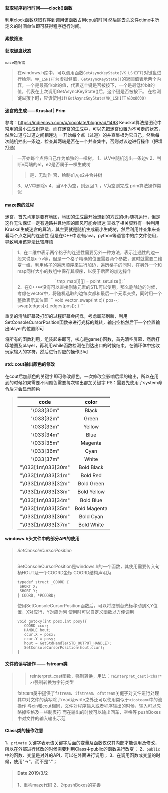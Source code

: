 #### 获取程序运行时间——clock()函数
利用clock函数获取程序到调用该函数占用cpu的时间
然后除去头文件ctime中所定义的时间单位即可获得程序运行时间。

#### 素数筛法

#### 获取键盘状态
`maze题所需`
>在windows.h库中，可以调用函数`GetAsyncKeyState(VK_LSHIFT)`对键盘进行检测，`VK_LSHIFT`为虚拟健值，`GetAsyncKeyState()`的返回值表示两个内容，一个是最高位bit的值，代表这个键是否被按下，一个是最低位bit的值，代表在上次调用GetAsyncKeyState()后，这个键是否被按下。
>在检测键盘按下时，应该使用`if(GetAsyncKeyState(VK_LSHIFT)&0x8000)`

#### 迷宫的生成——Kruskal | Prim
参考：https://indienova.com/u/cocolate/blogread/1493
Keuskal算法是图论中常用的最小生成树算法，而在迷宫的生成中，可以先把迷宫设置为不可走的状态，然后过道与过道之间相连边
一开始每个点（过道）的并查集根为它自己，然后每次随机抽出一条边，检查其两端是否在一个并查集中，否则对该边进行操作（把墙打通）
>一开始每个点将自己作为单独的一棵树。
>1、从V中随机选出一条边v
>2、判断v两端的e1，e2是否属于一棵生成树
>>是，无动作
>>否，绘制e1,v,e2并合并树
>
>3、从V中删除v
>4、当V不为空，则返回 1. ，V为空则完成
>prim算法操作类似

#### maze题的过程
迷宫，首先肯定是要有地图，地图的生成最开始想到的方式的dfs随机运行，但是这样无法保证一定有通路并且地图的画风可能会很迷
查找了相关资料有一种利用Kruskal生成迷宫的算法，其主要就是随机生成最小生成树，然后利用并查集来查看两个点之间的连通性
但是在C++中没有java，python等语言中的库文件使用，导致利用该算法比较麻烦
>1、在二维中表示两个格子的连通性需要另外一种方法，表示连通性的边一般来说是u->v等，但是一个格子精确的位置需要两个参数，这时就需要二维变一维，利用格子的遍历顺序来进行加边，遍历格子的同时，在另外一个和map同样大小的数组中保存其顺序，以便于后面的加边操作
><center> ` tmp_map[i][j] = point_set.size(); ` </center>
>2、在C++中没有可以直接删除元素的STL可以使用，那么删除边的时候，考虑在vector中，将随机选取的边每次都和最后一个元素交换，同时用一个整数表示其位置
>``` 
>void vector_swap(int x){
>    pos--;
>	 swap(edges[x],edges[pos]);
>}
>```

重复的清除屏幕及打印的过程屏幕会闪烁，考虑局部刷新，利用SetConsoleCursorPosition函数来进行光标的跳转，输出空格然后下一个位置输出player的位置即可

将所有的函数利用，组装起来即可，核心是game()函数，首先清空屏幕，然后打印地图及player，再利用while函数检测在到达出口的时候结束，在循环体中接收玩家输入的字符，然后进行对应的操作即可

#### std::cout输出颜色的修改
在cout后加颜色的关键字即可修改颜色，一次修改会影响后续的输出，所以在用到的时候如果需要不同颜色需要每次输出都加关键字
PS：需要先使用了system命令后才会显示颜色
>|code                              |  color            |
>  | :-------------------------:| :---------------:|
>  |"\033[30m"                   |  Black   |
>  |"\033[32m"                   |  Green |
>  |"\033[33m"                   | Yellow |
>  |"\033[34m"                   |  Blue |
>  |"\033[35m"                   |  Magenta |
>  |"\033[36m"                   |  Cyan |
>  |"\033[37m"                   |  White |
>  |"\033[1m\033[30m"     |  Bold Black |
>  |"\033[1m\033[31m"     | Bold Red |
>  |"\033[1m\033[32m"     | Bold Green |
>  |"\033[1m\033[33m"     |  Bold Yellow |
>  |"\033[1m\033[34m"     | Bold Blue |
>  |"\033[1m\033[35m"     | Bold Magenta |
>  |"\033[1m\033[36m"     |  Bold Cyan |
>  |"\033[1m\033[37m"     |  Bold White |

#### windows.h头文件中的部分API的使用
>###### SetConsoleCursorPosition
>SetConsoleCursorPosition是windows.h的一个函数，其使用需要传入句柄HOUT及一个COORD坐标
>COORD结构声明为
>```
>typedef struct _COORD {
>  SHORT X;
>  SHORT Y;
>} COORD, *PCOORD;
>```
>使用SetConsoleCursorPosition函数后，可以将控制台光标移动到X,Y位置，X对应行，Y对应为列
>使用时可以自定义函数以方便调用
>```
>void gotoxy(int posx,int posy){
>    COORD ccur;
>    HANDLE hout;
>    ccur.X = posx;
>    ccur.Y = posy;
>    hout = GetStdHandle(STD_OUTPUT_HANDLE);
>    SetConsoleCursorPosition(hout,ccur);
>}
>```
#### 文件的读写操作 —— fstream类
>>reinterpret_cast函数，强制转换，用法：`reinterpret_cast(<char* >)`强制转换为字符类型
>
>fstream类中提供了`fstream`、`ifstream`、`ofstream`关键字对文件进行处理
>其中对文件的读写除了read及write之外还可以使用类似于`<iosteam>`中的流操作
>与cin和cout相同，文件对程序输入或者程序输出的时候，输入可以忽略掉空格及一些制表符
>而在输出的时候可以输出回车，空格等
>pushBoxes中对文件的输入输出示范


#### Class类的操作注意
1、`private` 关键字表示该关键字后面的变量及函数仅仅其内部才能调用及修改，所以在外部进行修改的时候需要利用Class中public的函数进行改变；
2、`public`中的函数、变量是对外的API，可以在外面进行调用；
3、在调用函数或变量的时候，使用"->"，而不是"."；

>#### Date 2019/3/2
>1、重构maze代码
>2、对pushBoxes的完善
